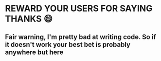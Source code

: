# REWARD YOUR USERS FOR SAYING THANKS :smile:
Fair warning, I'm pretty bad at writing code. So if it doesn't work your best bet is probably anywhere but here
----
